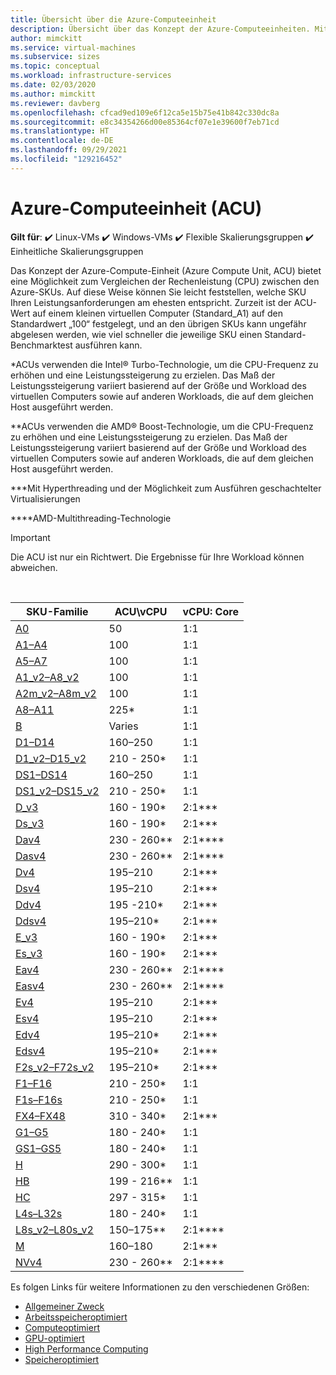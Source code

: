 ```yaml
---
title: Übersicht über die Azure-Computeeinheit
description: Übersicht über das Konzept der Azure-Computeeinheiten. Mithilfe der ACU kann die CPU-Leistung von Azure-SKUs verglichen werden.
author: mimckitt
ms.service: virtual-machines
ms.subservice: sizes
ms.topic: conceptual
ms.workload: infrastructure-services
ms.date: 02/03/2020
ms.author: mimckitt
ms.reviewer: davberg
ms.openlocfilehash: cfcad9ed109e6f12ca5e15b75e41b842c330dc8a
ms.sourcegitcommit: e8c34354266d00e85364cf07e1e39600f7eb71cd
ms.translationtype: HT
ms.contentlocale: de-DE
ms.lasthandoff: 09/29/2021
ms.locfileid: "129216452"
---
```

# <a name="azure-compute-unit-acu"></a>Azure-Computeeinheit (ACU)

**Gilt für**: :heavy_check_mark: Linux-VMs :heavy_check_mark: Windows-VMs :heavy_check_mark: Flexible Skalierungsgruppen :heavy_check_mark: Einheitliche Skalierungsgruppen

Das Konzept der Azure-Compute-Einheit (Azure Compute Unit, ACU) bietet eine Möglichkeit zum Vergleichen der Rechenleistung (CPU) zwischen den Azure-SKUs. Auf diese Weise können Sie leicht feststellen, welche SKU Ihren Leistungsanforderungen am ehesten entspricht. Zurzeit ist der ACU-Wert auf einem kleinen virtuellen Computer (Standard_A1) auf den Standardwert „100“ festgelegt, und an den übrigen SKUs kann ungefähr abgelesen werden, wie viel schneller die jeweilige SKU einen Standard-Benchmarktest ausführen kann.

*ACUs verwenden die Intel® Turbo-Technologie, um die CPU-Frequenz zu erhöhen und eine Leistungssteigerung zu erzielen.  Das Maß der Leistungssteigerung variiert basierend auf der Größe und Workload des virtuellen Computers sowie auf anderen Workloads, die auf dem gleichen Host ausgeführt werden.

**ACUs verwenden die AMD® Boost-Technologie, um die CPU-Frequenz zu erhöhen und eine Leistungssteigerung zu erzielen.  Das Maß der Leistungssteigerung variiert basierend auf der Größe und Workload des virtuellen Computers sowie auf anderen Workloads, die auf dem gleichen Host ausgeführt werden.

***Mit Hyperthreading und der Möglichkeit zum Ausführen geschachtelter Virtualisierungen

****AMD-Multithreading-Technologie

> [!IMPORTANT]
> Die ACU ist nur ein Richtwert. Die Ergebnisse für Ihre Workload können abweichen.
<br>

| SKU-Familie | ACU\vCPU | vCPU: Core |
| --- | --- |---|
| [A0](sizes-previous-gen.md) |50 | 1:1 |
| [A1–A4](sizes-previous-gen.md) |100 | 1:1 |
| [A5–A7](sizes-previous-gen.md) |100 | 1:1 |
| [A1_v2–A8_v2](sizes-general.md) |100 | 1:1 |
| [A2m_v2–A8m_v2](sizes-general.md) |100 | 1:1 |
| [A8–A11](sizes-previous-gen.md) |225* | 1:1 |
| [B](sizes-b-series-burstable.md) |Varies | 1:1 |
| [D1–D14](sizes-previous-gen.md) |160–250 | 1:1 |
| [D1_v2–D15_v2](dv2-dsv2-series.md) |210 - 250* | 1:1 |
| [DS1–DS14](sizes-previous-gen.md) |160–250 | 1:1 |
| [DS1_v2–DS15_v2](dv2-dsv2-series.md) |210 - 250* | 1:1 |
| [D_v3](dv3-dsv3-series.md) |160 - 190* | 2:1\*\*\* |
| [Ds_v3](dv3-dsv3-series.md) |160 - 190* | 2:1\*\*\* |
| [Dav4](dav4-dasv4-series.md) |230 - 260** | 2:1\*\*\*\* |
| [Dasv4](dav4-dasv4-series.md) |230 - 260** | 2:1\*\*\*\* |
| [Dv4](dv4-dsv4-series.md) | 195–210 | 2:1\*\*\* |
| [Dsv4](dv4-dsv4-series.md) | 195–210 | 2:1\*\*\* |
| [Ddv4](ddv4-ddsv4-series.md) | 195 -210* | 2:1\*\*\* |
| [Ddsv4](ddv4-ddsv4-series.md) | 195–210* | 2:1\*\*\* |
| [E_v3](ev3-esv3-series.md) |160 - 190* | 2:1\*\*\*|
| [Es_v3](ev3-esv3-series.md) |160 - 190* | 2:1\*\*\* |
| [Eav4](eav4-easv4-series.md) |230 - 260** | 2:1\*\*\*\* |
| [Easv4](eav4-easv4-series.md) | 230 - 260** | 2:1\*\*\*\* |
| [Ev4](ev4-esv4-series.md) | 195–210 | 2:1\*\*\* |
| [Esv4](ev4-esv4-series.md) | 195–210 | 2:1\*\*\* |
| [Edv4](edv4-edsv4-series.md) | 195–210* | 2:1\*\*\* |
| [Edsv4](edv4-edsv4-series.md) | 195–210* | 2:1\*\*\* |
| [F2s_v2–F72s_v2](fsv2-series.md) |195–210* | 2:1\*\*\* |
| [F1–F16](sizes-previous-gen.md) |210 - 250* | 1:1 |
| [F1s–F16s](sizes-previous-gen.md) |210 - 250* | 1:1 |
| [FX4–FX48](fx-series.md) | 310 - 340* | 2:1\*\*\* | 
| [G1–G5](sizes-previous-gen.md) |180 - 240* | 1:1 |
| [GS1–GS5](sizes-previous-gen.md) |180 - 240* | 1:1 |
| [H](h-series.md) |290 - 300* | 1:1 |
| [HB](hb-series.md) |199 - 216** | 1:1 |
| [HC](hc-series.md) |297 - 315* | 1:1 |
| [L4s–L32s](sizes-previous-gen.md) |180 - 240* | 1:1 |
| [L8s_v2–L80s_v2](lsv2-series.md) |150–175** | 2:1\*\*\*\* |
| [M](m-series.md) | 160–180 | 2:1\*\*\* |
| [NVv4](nvv4-series.md) |230 - 260** | 2:1\*\*\*\* |

Es folgen Links für weitere Informationen zu den verschiedenen Größen:

- [Allgemeiner Zweck](sizes-general.md)
- [Arbeitsspeicheroptimiert](sizes-memory.md)
- [Computeoptimiert](sizes-compute.md)
- [GPU-optimiert](sizes-gpu.md)
- [High Performance Computing](sizes-hpc.md)
- [Speicheroptimiert](sizes-storage.md)
